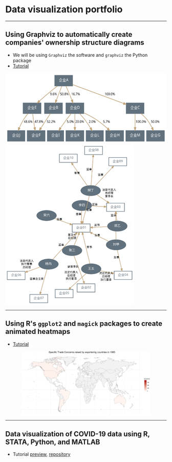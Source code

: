 # Data visualization portfolio  


---

## Using Graphviz to automatically create companies' ownership structure diagrams  

* We will be using `Graphviz` the software and `graphviz` the Python package
* [Tutorial](https://github.com/longyyu/dataviz-portfolio/tree/main/Graphviz)  

<img src="./Graphviz/股权结构图.svg" style="height:220px">

<img src="./Graphviz/高管兼任.svg" style="height:500px">

---

## Using R's `ggplot2` and `magick` packages to create animated heatmaps

* [Tutorial](https://github.com/longyyu/dataviz-portfolio/tree/main/animated-heatmap)

<img src="./animated-heatmap/STC.gif" width="80%" style="display: block; margin: auto;" />

---

## Data visualization of COVID-19 data using R, STATA, Python, and MATLAB

* Tutorial [preview](https://raw.githack.com/SkyWang0919/STATS-506-Midterm-Project-02/main/Group%202%20Tutorial%20Draft.html), [repository](https://github.com/SkyWang0919/STATS-506-Midterm-Project-02)  


